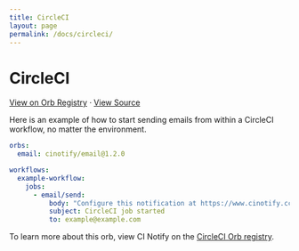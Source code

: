 ```yaml
---
title: CircleCI
layout: page
permalink: /docs/circleci/
---
```


# CircleCI

<a target="_blank" href="https://circleci.com/developer/orbs/orb/cinotify/email">View on Orb Registry</a>
&middot;
<a target="_blank" href="https://github.com/cinotify/circleci-orb">View Source</a>

Here is an example of how to start sending emails from within a CircleCI workflow, no matter the environment.

```yml
orbs:
  email: cinotify/email@1.2.0

workflows:
  example-workflow:
    jobs:
      - email/send:
          body: "Configure this notification at https://www.cinotify.cc/"
          subject: CircleCI job started
          to: example@example.com
```

To learn more about this orb, view CI Notify on the [CircleCI Orb registry](https://circleci.com/developer/orbs/orb/cinotify/email).
